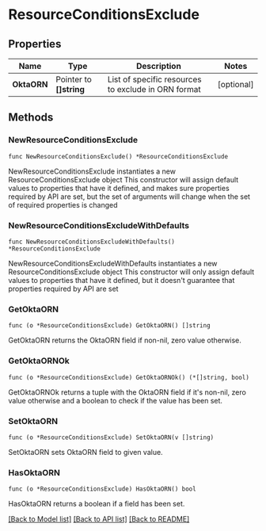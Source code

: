 # ResourceConditionsExclude

## Properties

Name | Type | Description | Notes
------------ | ------------- | ------------- | -------------
**OktaORN** | Pointer to **[]string** | List of specific resources to exclude in ORN format | [optional] 

## Methods

### NewResourceConditionsExclude

`func NewResourceConditionsExclude() *ResourceConditionsExclude`

NewResourceConditionsExclude instantiates a new ResourceConditionsExclude object
This constructor will assign default values to properties that have it defined,
and makes sure properties required by API are set, but the set of arguments
will change when the set of required properties is changed

### NewResourceConditionsExcludeWithDefaults

`func NewResourceConditionsExcludeWithDefaults() *ResourceConditionsExclude`

NewResourceConditionsExcludeWithDefaults instantiates a new ResourceConditionsExclude object
This constructor will only assign default values to properties that have it defined,
but it doesn't guarantee that properties required by API are set

### GetOktaORN

`func (o *ResourceConditionsExclude) GetOktaORN() []string`

GetOktaORN returns the OktaORN field if non-nil, zero value otherwise.

### GetOktaORNOk

`func (o *ResourceConditionsExclude) GetOktaORNOk() (*[]string, bool)`

GetOktaORNOk returns a tuple with the OktaORN field if it's non-nil, zero value otherwise
and a boolean to check if the value has been set.

### SetOktaORN

`func (o *ResourceConditionsExclude) SetOktaORN(v []string)`

SetOktaORN sets OktaORN field to given value.

### HasOktaORN

`func (o *ResourceConditionsExclude) HasOktaORN() bool`

HasOktaORN returns a boolean if a field has been set.


[[Back to Model list]](../README.md#documentation-for-models) [[Back to API list]](../README.md#documentation-for-api-endpoints) [[Back to README]](../README.md)



